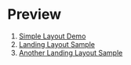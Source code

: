 # Preview #
1. [Simple Layout Demo](https://cc1683.github.io/component_list/simpleLayout/)
2. [Landing Layout Sample](https://cc1683.github.io/component_list/landingLayout/)
3. [Another Landing Layout Sample](https://cc1683.github.io/component_list/landingLayou-2t/)